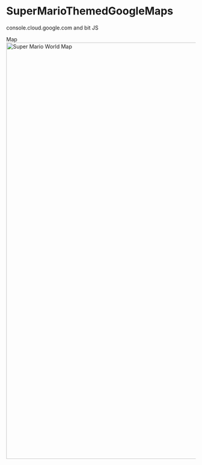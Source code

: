 # SuperMarioThemedGoogleMaps
console.cloud.google.com and bit JS

Map
<img width="1109" alt="Super Mario World Map" src="https://user-images.githubusercontent.com/61503627/117208407-62bbce00-adf5-11eb-863d-ee75c1a0bbbe.png">
